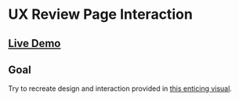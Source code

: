 # UX Review Page Interaction

## [Live Demo](https://codepen.io/borntofrappe/full/LoOBKR)

## Goal

Try to recreate design and interaction provided in [this enticing visual](https://dribbble.com/shots/4332677-Review-Page-Interaction).